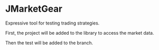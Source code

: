 # JMarketGear
 Expressive tool for testing trading strategies.
 
 First, the project will be added to the library to access the market data.
 
 Then the test will be added to the branch.
